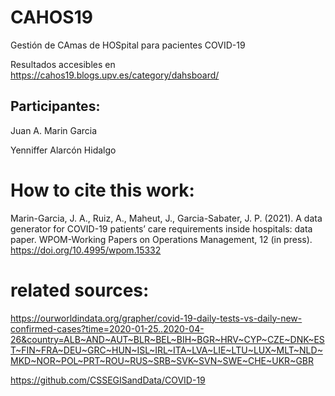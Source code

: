 # CAHOS19
Gestión de CAmas de HOSpital para pacientes COVID-19

Resultados accesibles en https://cahos19.blogs.upv.es/category/dahsboard/
## Participantes:
Juan A. Marin Garcia

Yenniffer Alarcón Hidalgo

##
# How to cite this work:
Marin-Garcia, J. A., Ruiz, A., Maheut, J., Garcia-Sabater, J. P. (2021). A data generator for COVID-19 patients’ care requirements inside hospitals: data paper. WPOM-Working Papers on Operations Management, 12 (in press). https://doi.org/10.4995/wpom.15332

# related sources:

https://ourworldindata.org/grapher/covid-19-daily-tests-vs-daily-new-confirmed-cases?time=2020-01-25..2020-04-26&country=ALB~AND~AUT~BLR~BEL~BIH~BGR~HRV~CYP~CZE~DNK~EST~FIN~FRA~DEU~GRC~HUN~ISL~IRL~ITA~LVA~LIE~LTU~LUX~MLT~NLD~MKD~NOR~POL~PRT~ROU~RUS~SRB~SVK~SVN~SWE~CHE~UKR~GBR

https://github.com/CSSEGISandData/COVID-19
